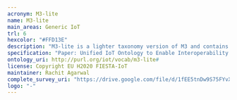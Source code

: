 ```yaml
--- 
acronym: M3-lite
name: M3-lite
main_areas: Generic IoT
trl: 6
hexcolor: "#FFD13E"
description: "M3-lite is a lighter taxonomy version of M3 and contains only the taxonomy for various QuantityKinds (commonly known as physical and environmental phenomena), Unit of measurements, different types of sensor and different types of domain of interests. It has evolved based on the specifications and needs from the different IoT testbeds and caters much wider IoT testbed needs."
specification: "Paper: Unified IoT Ontology to Enable Interoperability and Federation of Testbeds [Agarwal et al. WF-IoT 2016](https://ieeexplore.ieee.org/abstract/document/7845470/)"
ontology_uri: http://purl.org/iot/vocab/m3-lite#
license: Copyright EU H2020 FIESTA-IoT
maintainer: Rachit Agarwal
complete_survey_uri: "https://drive.google.com/file/d/1fEE5tnDw9S75FYvXFV6B-9EzM6ixVkoq/view"
logo: "-"
--- 
```

